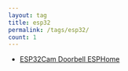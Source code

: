 ```yaml
---
layout: tag
title: esp32
permalink: /tags/esp32/
count: 1
---
```


- [ESP32Cam Doorbell ESPHome](https://networkingdream.com/iot/esp32cam-doorbell-esphome/)
